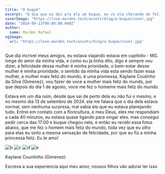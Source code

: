 ```yaml
---
title: "O buquê"
excerpt: "O dia que eu dei pra ela um buque, eu vi ela chorando de felicidade, nesse dia eu senti como era o sentimento de felicidade genuina."
coverImage: "https://love.marden.tech/assets/blog/o-buque/cover.jpg"
date: "2024-09-13T00:00:00.000Z"
author:
  name: Marden Rafael
ogImage:
  url: "https://love.marden.tech/assets/blog/o-buque/cover.jpg"
---
```


Que dia incrivel meus amigos, eu estava viajando estava em capitolio - MG. longe do amor da minha vida, e como eu ja tinha dito, digo e sempre vou dizer, a felicidade dessa mulher é minha prioridade, o bem-estar desse mulher é minha prioridade, o sentido da minha vida esta sendo fazer essa mulher, a mulher mais feliz do mundo, é uma promessa, Kaylane Coutinho da Silva (Gimenez), vou fazer de voce a mulher mais feliz do mundo, por que depois do dia 1 de agosto, voce me fez o homeme mais feliz do mundo.

Estava em um dia ruim, desde que sai de perto dela eu não fui o mesmo, e no mesmo dia 13 de setembro de 2024. ela me falava que o dia dela estava normal, sem nenhuma surpresa, mal sabia ela que eu estava planejando tudo. Entrei em contato com a floricultura, e meu Deus, eles me respondiam a cada 40 minutos, eu estava quase ligando para xingar eles. mas consegui pedir cerca das 17:00 e buque chegou nela, e então eu recebi essa fotos abaixo, que me fez o homem mais feliz do mundo, toda vez que eu olho para elas eu sinto a mesma sensação de felicidade, por que eu fiz a minha princessa feliz. Eu te amo!

![b](../assets/blog/o-buque/IMG-20240913-WA0145.jpg)
![c](https://love.marden.tech/assets/blog/o-buque/IMG-20240913-WA0144.jpg)
![d](https://love.marden.tech/assets/blog/o-buque/IMG-20240913-WA0147.jpg)
![e](https://love.marden.tech/assets/blog/o-buque/IMG-20240913-WA0148.jpg)

Kaylane Countinho (Gimenez)

Escreva a sua experiencia aqui meu amor, nossos filhos vão adorar ler isso
